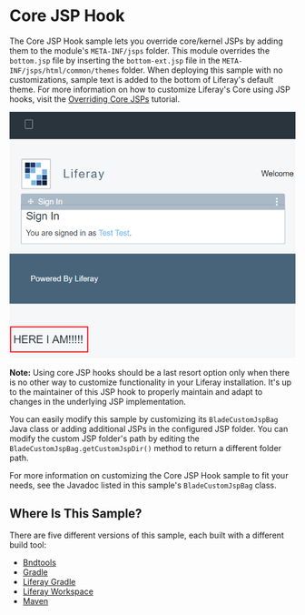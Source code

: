 # Core JSP Hook

The Core JSP Hook sample lets you override core/kernel JSPs by adding them to
the module's `META-INF/jsps` folder. This module overrides the `bottom.jsp` file
by inserting the `bottom-ext.jsp` file in the `META-INF/jsps/html/common/themes`
folder. When deploying this sample with no customizations, sample text is added
to the bottom of Liferay's default theme. For more information on how to
customize Liferay's Core using JSP hooks, visit the
[Overriding Core JSPs](https://dev.liferay.com/develop/tutorials/-/knowledge_base/7-0/overriding-core-jsps)
tutorial.

![Figure 1: Deploying a core JSP hook overrides core functionality, like Liferay's default theme.](../../images/blade-core-jsp-hook.png)

**Note:** Using core JSP hooks should be a last resort option only when there is
no other way to customize functionality in your Liferay installation. It's up to
the maintainer of this JSP hook to properly maintain and adapt to changes in the
underlying JSP implementation.

You can easily modify this sample by customizing its `BladeCustomJspBag` Java
class or adding additional JSPs in the configured JSP folder. You can modify the
custom JSP folder's path by editing the `BladeCustomJspBag.getCustomJspDir()`
method to return a different folder path.

For more information on customizing the Core JSP Hook sample to fit your needs,
see the Javadoc listed in this sample's `BladeCustomJspBag` class.

## Where Is This Sample?

There are five different versions of this sample, each built with a different
build tool:

- [Bndtools](https://github.com/liferay/liferay-blade-samples/tree/master/bndtools/blade.corejsphook)
- [Gradle](https://github.com/liferay/liferay-blade-samples/tree/master/gradle/blade.corejsphook)
- [Liferay Gradle](https://github.com/liferay/liferay-blade-samples/tree/master/liferay-gradle/blade.corejsphook)
- [Liferay Workspace](https://github.com/liferay/liferay-blade-samples/tree/master/liferay-workspace/modules/blade.corejsphook)
- [Maven](https://github.com/liferay/liferay-blade-samples/tree/master/maven/blade.corejsphook)

